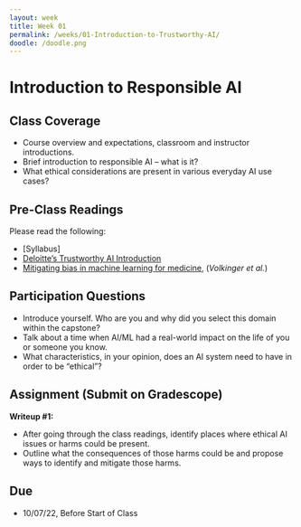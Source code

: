```yaml
---
layout: week
title: Week 01
permalink: /weeks/01-Introduction-to-Trustworthy-AI/
doodle: /doodle.png
---
```


# Introduction to Responsible AI
## Class Coverage
* Course overview and expectations, classroom and instructor introductions. 
* Brief introduction to responsible AI – what is it? 
* What ethical considerations are present in various everyday AI use cases? 

## Pre-Class Readings
Please read the following:
* [Syllabus]
* [Deloitte’s Trustworthy AI Introduction](https://www2.deloitte.com/us/en/pages/deloitte-analytics/solutions/ethics-of-ai-framework.html)
* [Mitigating bias in machine learning for medicine](https://doi.org/10.1038/s43856-021-00028-w), (_Volkinger et al._) 

## Participation Questions
* Introduce yourself. Who are you and why did you select this domain within the capstone?
* Talk about a time when AI/ML had a real-world impact on the life of you or someone you know. 
* What characteristics, in your opinion, does an AI system need to have in order to be “ethical”?

## Assignment (Submit on Gradescope)
**Writeup #1:** 
* After going through the class readings, identify places where ethical AI issues or harms could be present. 
* Outline what the consequences of those harms could be and propose ways to identify and mitigate those harms.

## Due
* 10/07/22, Before Start of Class
